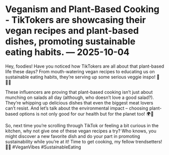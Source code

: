 # Veganism and Plant-Based Cooking - TikTokers are showcasing their vegan recipes and plant-based dishes, promoting sustainable eating habits. — 2025-10-04

Hey, foodies! Have you noticed how TikTokers are all about that plant-based life these days? From mouth-watering vegan recipes to educating us on sustainable eating habits, they’re serving up some serious veggie inspo! 🌱👩‍🍳

These influencers are proving that plant-based cooking isn’t just about munching on salads all day (although, who doesn’t love a good salad?). They’re whipping up delicious dishes that even the biggest meat lovers can’t resist. And let’s talk about the environmental impact – choosing plant-based options is not only good for our health but for the planet too! 🌍🌿

So, next time you’re scrolling through TikTok or feeling a bit curious in the kitchen, why not give one of these vegan recipes a try? Who knows, you might discover a new favorite dish and do your part in promoting sustainability while you’re at it! Time to get cooking, my fellow trendsetters! 💚🔥 #VeganVibes #SustainableEating